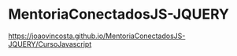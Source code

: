 # MentoriaConectadosJS-JQUERY
https://joaovincosta.github.io/MentoriaConectadosJS-JQUERY/CursoJavascript

